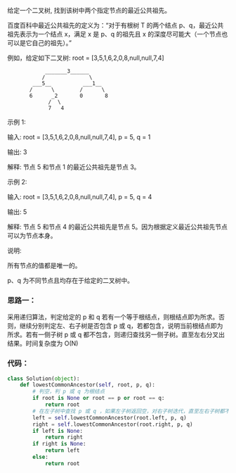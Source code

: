 给定一个二叉树, 找到该树中两个指定节点的最近公共祖先。

百度百科中最近公共祖先的定义为：“对于有根树 T 的两个结点 p、q，最近公共祖先表示为一个结点 x，满足 x 是 p、q 的祖先且 x 的深度尽可能大（一个节点也可以是它自己的祖先）。”

例如，给定如下二叉树:  root = [3,5,1,6,2,0,8,null,null,7,4]

                _______3______
               /              \
            ___5__          ___1__
           /      \        /      \
           6      _2       0       8
                 /  \
                 7   4
示例 1:

输入: root = [3,5,1,6,2,0,8,null,null,7,4], p = 5, q = 1

输出: 3

解释: 节点 5 和节点 1 的最近公共祖先是节点 3。

示例 2:

输入: root = [3,5,1,6,2,0,8,null,null,7,4], p = 5, q = 4

输出: 5

解释: 节点 5 和节点 4 的最近公共祖先是节点 5。因为根据定义最近公共祖先节点可以为节点本身。

说明:

所有节点的值都是唯一的。

p、q 为不同节点且均存在于给定的二叉树中。

### 思路一：
采用递归算法，判定给定的 p 和 q 若有一个等于根结点，则根结点即为所求。否则，继续分别判定左、右子树是否包含 p 或 q，若都包含，说明当前根结点即为所求。若有一侧子树 p 或 q 都不包含，则递归查找另一侧子树。直至左右分叉出结果。时间复杂度为 O(N)

### 代码：
```py
class Solution(object):
    def lowestCommonAncestor(self, root, p, q):
        # 判空，判 p 或 q 为根结点
        if root is None or root == p or root == q:
            return root
        # 在左子树中查找 p 或 q ，如果左子树返回空，对右子树迭代，直至左右子树都不返回空，即 p 和 q 分别在一个左右子树上，即为所求。反之同理
        left = self.lowestCommonAncestor(root.left, p, q)
        right = self.lowestCommonAncestor(root.right, p, q)
        if left is None:
            return right
        if right is None:
            return left
        else:
            return root
```

